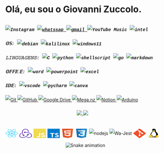 <!DOCTYPE html>
<html lang="en">
<head>
    <meta charset="UTF-8">
    <meta name="viewport" content="width=device-width, initial-scale=1.0">
</head>
<body>
    <h1>Olá, eu sou o Giovanni Zuccolo.</h1>
    <div style="display: inline-block; line-height: 30px;">
        <p style="font-family: 'Courier New', Courier, monospace; font-weight: bold; font-style: italic;">
            <img align="center" src="https://img.shields.io/badge/Instagram-E4405F?style=for-the-badge&logo=instagram&logoColor=white" alt="Instagram">
            <a href="https://wa.link/sfqe1n">
            <img align="center" alt="whatssap" src="https://img.shields.io/badge/WhatsApp-25D366?style=for-the-badge&logo=whatsapp&logoColor=white" />
            </a>
            <a href="mailto:giovannizuccolo.on@gmail.com" /a>
            <img align="center" alt="gmail" src="https://img.shields.io/badge/Gmail-D14836?style=for-the-badge&logo=gmail&logoColor=white" />
            </a>
            <img align="center" src="https://img.shields.io/badge/YouTube_Music-FF0000?style=for-the-badge&logo=youtube-music&logoColor=white" alt="YouTube Music">
            <img align="center" alt="intel" src="https://img.shields.io/badge/Intel-Core_i5_10th-0071C5?style=for-the-badge&logo=intel&logoColor=white" />
        </p>
        <p style="font-family: 'Courier New', Courier, monospace; font-weight: bold; font-style: italic;">
            𝕆𝕊:  
            <img align="center" alt="debian" src="https://img.shields.io/badge/Debian-D70A53?style=for-the-badge&logo=debian&logoColor=white"/>
            <img align="center" alt="kalilinux" src="https://img.shields.io/badge/Kali_Linux-557C94?style=for-the-badge&logo=kali-linux&logoColor=white" />
            <img align="center" alt="windows11" src="https://img.shields.io/badge/Windows-0078D6?style=for-the-badge&logo=windows&logoColor=white" />
        </p>
        <p style="font-family: 'Courier New', Courier, monospace; font-weight: bold; font-style: italic;">
            𝙻𝙸𝙽𝙶𝚄𝙰𝙶𝙴𝙽𝚂:  
            <img align="center" alt="C" src="https://img.shields.io/badge/c-%2300599C.svg?style=for-the-badge&logo=c&logoColor=white" />
            <img align="center" alt="python" src="https://img.shields.io/badge/Python-3776AB?style=for-the-badge&logo=python&logoColor=white" />
            <img align="center" alt="shellscript" src="https://img.shields.io/badge/Shell_Script-121011?style=for-the-badge&logo=gnu-bash&logoColor=white"/>
            <img align="center" alt="go" src="https://img.shields.io/badge/Go-00ADD8?style=for-the-badge&logo=go&logoColor=white"/>
            <img align="center" alt="markdown" src="https://img.shields.io/badge/Markdown-000000?style=for-the-badge&logo=markdown&logoColor=white"/>
        </p>
        <p style="font-family: 'Courier New', Courier, monospace; font-weight: bold; font-style: italic;">
            𝕆𝔽𝔽𝕀ℂ𝔼:  
            <img align="center" alt="word" src="https://img.shields.io/badge/Microsoft_Word-2B579A?style=for-the-badge&logo=microsoft-word&logoColor=white" />
            <img align="center" alt="powerpoint" src="https://img.shields.io/badge/Microsoft_PowerPoint-B7472A?style=for-the-badge&logo=microsoft-powerpoint&logoColor=white" />
            <img align="center" alt="excel" src="https://img.shields.io/badge/Microsoft_Excel-217346?style=for-the-badge&logo=microsoft-excel&logoColor=white" />
        </p>
        <p style="font-family: 'Courier New', Courier, monospace; font-weight: bold; font-style: italic;">
            𝕀𝔻𝔼:  
            <img align="center" alt="vscode" src="https://img.shields.io/badge/Visual%20Studio%20Code-0078d7.svg?style=for-the-badge&logo=visual-studio-code&logoColor=white" />
            <img align="center" alt="pycharm" src="https://img.shields.io/badge/PyCharm-000000.svg?&style=for-the-badge&logo=PyCharm&logoColor=white" />
            <img align="center" alt="canva" src="https://img.shields.io/badge/Canva-%2300C4CC.svg?&style=for-the-badge&logo=Canva&logoColor=white" />
        </p>
        <p>
            <a href="https://git-scm.com">
                <img src="https://img.shields.io/badge/git-%23F05033.svg?style=for-the-badge&logo=git&logoColor=white" alt="Git">
            </a>
            <a href="https://github.com">
                <img src="https://img.shields.io/badge/github-%23121011.svg?style=for-the-badge&logo=github&logoColor=white" alt="GitHub">
            </a>
            <a href="https://drive.google.com">
                <img src="https://img.shields.io/badge/Google%20Drive-4285F4?style=for-the-badge&logo=googledrive&logoColor=white" alt="Google Drive">
            </a>
            <a href="https://mega.nz">
                <img src="https://img.shields.io/badge/Mega-%23D90007.svg?style=for-the-badge&logo=Mega&logoColor=white" alt="Mega.nz">
            </a>
            <a href="">
                <img src="https://img.shields.io/badge/Notion-%23000000.svg?style=for-the-badge&logo=notion&logoColor=white" alt="Notion">
            </a>
            <a href="">
                <img src="https://img.shields.io/badge/-Arduino-00979D?style=for-the-badge&logo=Arduino&logoColor=white" alt="Arduino">
            </a>
        </p>
        <div align="center">
          <a href="https://github.com/giovannizuccolo">
            <img height="150em" src="https://github-readme-stats.vercel.app/api?username=giovannizuccolo&count_private=true&include_all_commits=true&show_icons=true&theme=dracula&hide_border=false&show_owner=true"/>
            <img height="150em" src="https://github-readme-stats.vercel.app/api/top-langs/?username=giovannizuccolo&theme=dracula&hide_border=false&&layout=compact"/>
          </a>
        </div>
        <div align="center" valign="top"><br>
          <img align="center" alt="React" height="30" width="40" src="https://raw.githubusercontent.com/devicons/devicon/master/icons/react/react-original.svg">
          <img align="center" alt="Redux" height="30" width="40" src="https://raw.githubusercontent.com/devicons/devicon/master/icons/redux/redux-original.svg">
          <img align="center" alt="Js" height="30" width="40" src="https://raw.githubusercontent.com/devicons/devicon/master/icons/javascript/javascript-plain.svg">
          <img align="center" alt="Js" height="30" width="40" src="https://raw.githubusercontent.com/devicons/devicon/master/icons/typescript/typescript-plain.svg">
          <img align="center" alt="HTML" height="30" width="40" src="https://raw.githubusercontent.com/devicons/devicon/master/icons/html5/html5-original.svg">
          <img align="center" alt="CSS" height="30" width="40" src="https://raw.githubusercontent.com/devicons/devicon/master/icons/css3/css3-original.svg">
          <img align="center" alt="nodejs" height="30" width="40" src="https://cdn.worldvectorlogo.com/logos/nodejs-icon.svg">
          <img align="center" alt="Wa-Jest" height="30" width="40" src="https://cdn.jsdelivr.net/gh/devicons/devicon/icons/jest/jest-plain.svg">
          <img align="center" alt="git" height="30" width="40" src="https://raw.githubusercontent.com/devicons/devicon/master/icons/git/git-original.svg">
          <img align="center" alt="linux" height="30" width="40" src="https://raw.githubusercontent.com/devicons/devicon/master/icons/linux/linux-original.svg">
        </div>
    </div>
</body>
</html>

<div align="center">

  ![Snake animation](https://github.com/danielbped/danielbped/blob/output/github-contribution-grid-snake.svg)
  
</div>

